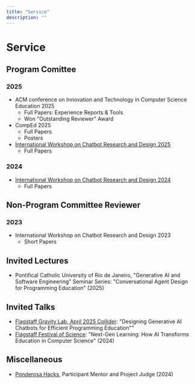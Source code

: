 ```yaml
---
title: "Service"
description: ""
---
```


# Service

## Program Comittee

### 2025

- ACM conference on Innovation and Technology in Computer Science Education 2025
  - Full Papers: Experience Reports & Tools
  - Won "Outstanding Reviewer" Award
- CompEd 2025
  - Full Papers
  - Posters
- [International Workshop on Chatbot Research and Design 2025](https://2025.conversations.ws/organizers/)
  - Full Papers

### 2024

- [International Workshop on Chatbot Research and Design 2024](https://2024.conversations.ws/organizers/)
  - Full Papers

## Non-Program Committee Reviewer

### 2023

- International Workshop on Chatbot Research and Design 2023
  - Short Papers

## Invited Lectures

- Pontifical Catholic University of Rio de Janeiro, "Generative AI and Software Engineering" Seminar Series: "Conversational Agent Design for Programming Education" (2025)

## Invited Talks

- [Flagstaff Gravity Lab, April 2025 Collider](https://www.flagstaffgravity.com/event/april-collider/): "Designing Generative AI
  Chatbots for Efficient Programming Education""
- [Flagstaff Festival of Science](https://scifest.org/schedule-2024/): "Next-Gen Learning: How AI Transforms Education in Computer Science" (2024)

## Miscellaneous

- [Ponderosa Hacks](https://ponderosa-hacks.com/#About), Participant Mentor and Project Judge (2024)
